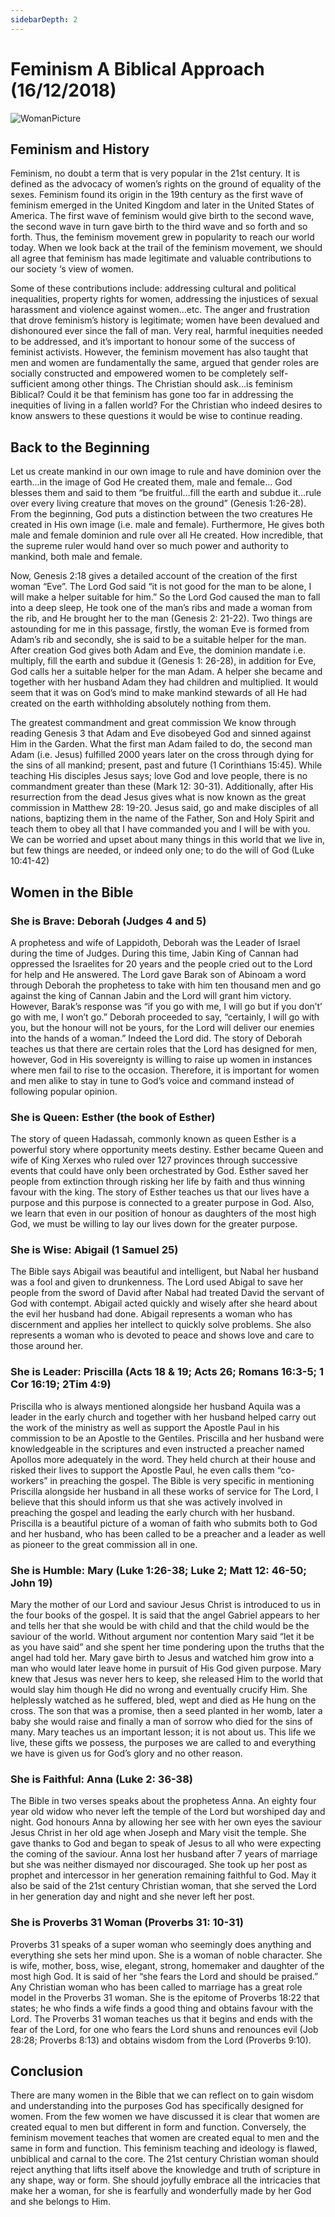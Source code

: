 ```yaml
---
sidebarDepth: 2
---
```

# Feminism A Biblical Approach (16/12/2018)

![WomanPicture](/woman.jpg)

## Feminism and History
Feminism, no doubt a term that is very popular in the 21st century. It is defined as the advocacy of women’s rights on the ground of equality of the sexes. Feminism found its origin in the 19th century as the first wave of feminism emerged in the United Kingdom and later in the United States of America. The first wave of feminism would give birth to the second wave, the second wave in turn gave birth to the third wave and so forth and so forth. Thus, the feminism movement grew in popularity to reach our world today. When we look back at the trail of the feminism movement, we should all agree that feminism has made legitimate and valuable contributions to our society ‘s view of women.

Some of these contributions include: addressing cultural and political inequalities, property rights for women, addressing the injustices of sexual harassment and violence against women…etc. The anger and frustration that drove feminism’s history is legitimate; women have been devalued and dishonoured ever since the fall of man. Very real, harmful inequities needed to be addressed, and it’s important to honour some of the success of feminist activists. However, the feminism movement has also taught that men and women are fundamentally the same, argued that gender roles are socially constructed and empowered women to be completely self-sufficient among other things. The Christian should ask…is feminism Biblical? Could it be that feminism has gone too far in addressing the inequities of living in a fallen world? For the Christian who indeed desires to know answers to these questions it would be wise to continue reading.

## Back to the Beginning
Let us create mankind in our own image to rule and have dominion over the earth…in the image of God He created them, male and female… God blesses them and said to them “be fruitful…fill the earth and subdue it…rule over every living creature that moves on the ground” (Genesis 1:26-28). From the beginning, God puts a distinction between the two creatures He created in His own image (i.e. male and female).  Furthermore, He gives both male and female dominion and rule over all He created. How incredible, that the supreme ruler would hand over so much power and authority to mankind, both male and female.

Now, Genesis 2:18 gives a detailed account of the creation of the first woman “Eve”. The Lord God said “it is not good for the man to be alone, I will make a helper suitable for him.” So the Lord God caused the man to fall into a deep sleep, He took one of the man’s ribs and made a woman from the rib, and He brought her to the man (Genesis 2: 21-22). Two things are astounding for me in this passage, firstly, the woman Eve is formed from Adam’s rib and secondly, she is said to be a suitable helper for the man. After creation God gives both Adam and Eve, the dominion mandate i.e. multiply, fill the earth and subdue it (Genesis 1: 26-28), in addition for Eve, God calls her a suitable helper for the man Adam. A helper she became and together with her husband Adam they had children and multiplied. It would seem that it was on God’s mind to make mankind stewards of all He had created on the earth withholding absolutely nothing from them.

The greatest commandment and great commission
We know through reading Genesis 3 that Adam and Eve disobeyed God and sinned against Him in the Garden. What the first man Adam failed to do, the second man Adam (i.e. Jesus) fulfilled 2000 years later on the cross through dying for the sins of all mankind; present, past and future (1 Corinthians 15:45). While teaching His disciples Jesus says; love God and love people, there is no commandment greater than these (Mark 12: 30-31). Additionally, after His resurrection from the dead Jesus gives what is now known as the great commission in Matthew 28: 19-20. Jesus said, go and make disciples of all nations, baptizing them in the name of the Father, Son and Holy Spirit and teach them to obey all that I have commanded you and I will be with you. We can be worried and upset about many things in this world that we live in, but few things are needed, or indeed only one; to do the will of God (Luke 10:41-42)

## Women in the Bible
### She is Brave: Deborah (Judges 4 and 5)
A prophetess and wife of Lappidoth, Deborah was the Leader of Israel during the time of Judges. During this time, Jabin King of Cannan had oppressed the Israelites for 20 years and the people cried out to the Lord for help and He answered. The Lord gave Barak son of Abinoam a word through Deborah the prophetess to take with him ten thousand men and go against the king of Cannan Jabin and the Lord will grant him victory.  However, Barak’s response was “if you go with me, I will go but if you don’t’ go with me, I won’t go.” Deborah proceeded to say, “certainly, I will go with you, but the honour will not be yours, for the Lord will deliver our enemies into the hands of a woman.” Indeed the Lord did. The story of Deborah teaches us that there are certain roles that the Lord has designed for men, however, God in His sovereignty is willing to raise up women in instances where men fail to rise to the occasion. Therefore, it is important for women and men alike to stay in tune to God’s voice and command instead of following popular opinion.

### She is Queen: Esther (the book of Esther)
The story of queen Hadassah, commonly known as queen Esther is a powerful story where opportunity meets destiny. Esther became Queen and wife of King Xerxes who ruled over 127 provinces through successive events that could have only been orchestrated by God. Esther saved her people from extinction through risking her life by faith and thus winning favour with the king. The story of Esther teaches us that our lives have a purpose and this purpose is connected to a greater purpose in God. Also, we learn that even in our position of honour as daughters of the most high God, we must be willing to lay our lives down for the greater purpose.  

### She is Wise: Abigail (1 Samuel 25)
The Bible says Abigail was beautiful and intelligent, but Nabal her husband was a fool and given to drunkenness. The Lord used Abigal to save her people from the sword of David after Nabal had treated David the servant of God with contempt. Abigail acted quickly and wisely after she heard about the evil her husband had done. Abigail represents a woman who has discernment and applies her intellect to quickly solve problems. She also represents a woman who is devoted to peace and shows love and care to those around her.

### She is Leader: Priscilla (Acts 18 & 19; Acts 26; Romans 16:3-5; 1 Cor 16:19; 2Tim 4:9)
Priscilla who is always mentioned alongside her husband Aquila was a leader in the early church and together with her husband helped carry out the work of the ministry as well as support the Apostle Paul in his commission to be an Apostle to the Gentiles. Priscilla and her husband were knowledgeable in the scriptures and even instructed a preacher named Apollos more adequately in the word. They held church at their house and risked their lives to support the Apostle Paul, he even calls them “co-workers” in preaching the gospel. The Bible is very specific in mentioning Priscilla alongside her husband in all these works of service for The Lord, I believe that this should inform us that she was actively involved in preaching the gospel and leading the early church with her husband. Priscilla is a beautiful picture of a woman of faith who submits both to God and her husband, who has been called to be a preacher and a leader as well as pioneer to the great commission all in one.

### She is Humble: Mary (Luke 1:26-38; Luke 2; Matt 12: 46-50; John 19)
Mary the mother of our Lord and saviour Jesus Christ is introduced to us in the four books of the gospel. It is said that the angel Gabriel appears to her and tells her that she would be with child and that the child would be the saviour of the world. Without argument nor contention Mary said “let it be as you have said” and she spent her time pondering upon the truths that the angel had told her. Mary gave birth to Jesus and watched him grow into a man who would later leave home in pursuit of His God given purpose. Mary knew that Jesus was never hers to keep, she released Him to the world that would slay him though He did no wrong and eventually crucify Him. She helplessly watched as he suffered, bled, wept and died as He hung on the cross. The son that was a promise, then a seed planted in her womb, later a baby she would raise and finally a man of sorrow who died for the sins of many. Mary teaches us an important lesson; it is not about us. This life we live, these gifts we possess, the purposes we are called to and everything we have is given us for God’s glory and no other reason.

### She is Faithful: Anna (Luke 2: 36-38)
The Bible in two verses speaks about the prophetess Anna. An eighty four year old widow who never left the temple of the Lord but worshiped day and night. God honours Anna by allowing her see with her own eyes the saviour Jesus Christ in her old age when Joseph and Mary visit the temple. She gave thanks to God and began to speak of Jesus to all who were expecting the coming of the saviour. Anna lost her husband after 7 years of marriage but she was neither dismayed nor discouraged. She took up her post as prophet and intercessor in her generation remaining faithful to God. May it also be said of the 21st century Christian woman, that she served the Lord in her generation day and night and she never left her post.

### She is Proverbs 31 Woman (Proverbs 31: 10-31)
Proverbs 31 speaks of a super woman who seemingly does anything and everything she sets her mind upon. She is a woman of noble character. She is wife, mother, boss, wise, elegant, strong, homemaker and daughter of the most high God. It is said of her “she fears the Lord and should be praised.” Any Christian woman who has been called to marriage has a great role model in the Proverbs 31 woman. She is the epitome of Proverbs 18:22 that states; he who finds a wife finds a good thing and obtains favour with the Lord. The Proverbs 31 woman teaches us that it begins and ends with the fear of the Lord, for one who fears the Lord shuns and renounces evil (Job 28:28; Proverbs 8:13) and obtains wisdom from the Lord (Proverbs 9:10).

## Conclusion
There are many women in the Bible that we can reflect on to gain wisdom and understanding into the purposes God has specifically designed for women. From the few women we have discussed it is clear that women are created equal to men but different in form and function. Conversely, the feminism movement teaches that women are created equal to men and the same in form and function. This feminism teaching and ideology is flawed, unbiblical and carnal to the core. The 21st century Christian woman should reject anything that lifts itself above the knowledge and truth of scripture in any shape, way or form. She should joyfully embrace all the intricacies that make her a woman, for she is fearfully and wonderfully made by her God and she belongs to Him.  

